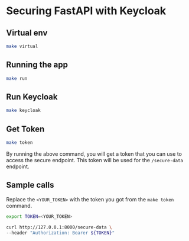 # Securing FastAPI with Keycloak

## Virtual env
```bash
make virtual
```

## Running the app
```bash
make run
```

## Run Keycloak
```bash
make keycloak
```

## Get Token
```bash
make token
```
By running the above command, you will get a token that you can use to access the secure endpoint.
This token will be used for the `/secure-data` endpoint.

## Sample calls

Replace the `<YOUR_TOKEN>` with the token you got from the `make token` command.
```bash
export TOKEN=<YOUR_TOKEN>

curl http://127.0.0.1:8000/secure-data \
--header "Authorization: Bearer ${TOKEN}"
```
